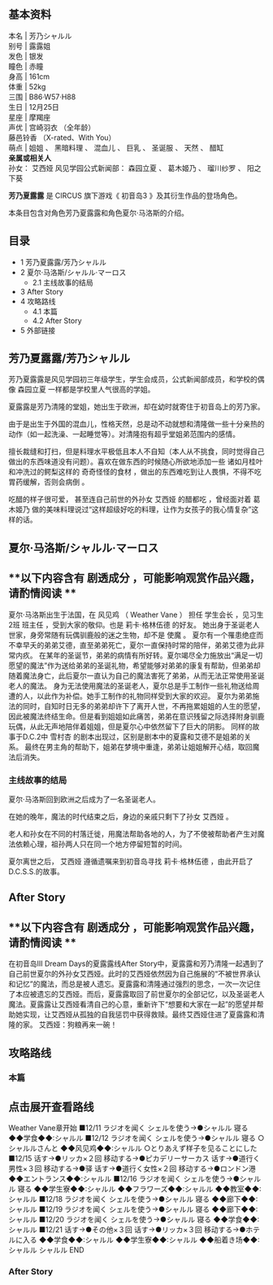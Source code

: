 **基本资料**  
---  
本名  |  芳乃シャルル   
别号  |  露露姐   
发色  |  银发   
瞳色  |  赤瞳   
身高  |  161cm   
体重  |  52kg   
三围  |  B86·W57·H88   
生日  |  12月25日   
星座  |  摩羯座   
声优  |  宫崎羽衣  （全年龄）   
藤邑铃香  （X-rated、With You）  
萌点  |  姐姐  、  黑暗料理  、  混血儿  、  巨乳  、  圣诞服  、  天然  、  醋缸   
**亲属或相关人**  
孙女：  艾西娅  风见学园公式新闻部：  森园立夏  、  葛木姬乃  、  瑠川纱罗  、  阳之下葵  
  
**芳乃夏露露** 是  CIRCUS  旗下游戏《  初音岛3  》及其衍生作品的登场角色。

本条目包含对角色芳乃夏露露和角色夏尔·马洛斯的介绍。

##  目录

  * 1  芳乃夏露露/芳乃シャルル 
  * 2  夏尔·马洛斯/シャルル·マーロス 
    * 2.1  主线故事的结局 
  * 3  After Story 
  * 4  攻略路线 
    * 4.1  本篇 
    * 4.2  After Story 
  * 5  外部链接 

##  芳乃夏露露/芳乃シャルル

芳乃夏露露是风见学园初三年级学生，学生会成员，公式新闻部成员，和学校的偶像  森园立夏  一样都是学校里人气很高的学姐。

夏露露是芳乃清隆的堂姐，她出生于欧洲，却在幼时就寄住于初音岛上的芳乃家。

由于是出生于外国的混血儿，性格天然，总是动不动就想和清隆做一些十分亲热的动作（如一起洗澡、一起睡觉等）。对清隆抱有超乎堂姐弟范围内的感情。

擅长裁缝和打扫，但是料理水平极低且本人不自知（本人从不挑食，同时觉得自己做出的东西味道没有问题）。喜欢在做东西的时候随心所欲地添加一些
诸如月桂叶和冲洗过的鳄梨这样的  奇奇怪怪的食材  ，做出的东西难吃到让人畏惧，不得不吃胃药缓解，否则会病倒  。

吃醋的样子很可爱，  甚至连自己前世的外孙女  艾西娅  的醋都吃  ，曾经面对着  葛木姬乃
做的美味料理说过“这样超级好吃的料理，让作为女孩子的我心情复杂”这样的话。

##  夏尔·马洛斯/シャルル·マーロス

**以下内容含有 剧透成分  ，可能影响观赏作品兴趣，请酌情阅读 **  
---  
夏尔·马洛斯出生于法国，在  风见鸡  （  Weather Vane  ）  担任  学生会长  ，见习生2班  班主任  ，受到大家的敬仰。也是
莉卡·格林伍德  的好友。  她出身于圣诞老人世家，身旁常随有玩偶驯鹿般的迷之生物，却不是  使魔  。
夏尔有一个罹患绝症而不幸早夭的弟弟艾德，直至弟弟死亡，夏尔一直保持时常的陪伴，弟弟艾德为此非常内疚。
在某年的圣诞节，弟弟的病情有所好转。夏尔竭尽全力施放出“满足一切愿望的魔法”作为送给弟弟的圣诞礼物，希望能够对弟弟的康复有帮助，但弟弟却随着魔法身亡，此后夏尔一直认为自己的魔法害死了弟弟，从而无法正常使用圣诞老人的魔法。
身为无法使用魔法的圣诞老人，夏尔总是手工制作一些礼物送给周遭的人，以此作为补偿。她手工制作的礼物同样受到大家的欢迎。
夏尔为弟弟施法的同时，自知时日无多的弟弟却许下了离开人世，不再拖累姐姐的人生的愿望，因此被魔法终结生命。但是看到姐姐如此痛苦，弟弟在意识残留之际选择附身驯鹿玩偶，从此无声地陪伴着姐姐，但是夏尔心中依然留下了巨大的阴影。
同样的故事于D.C.2中  雪村杏  的剧本出现过，区别是剧本中的夏露和艾德不是姐弟的关系。
最终在男主角的帮助下，姐弟在梦境中重逢，弟弟让姐姐解开心结，取回魔法后消失。  
  
###  主线故事的结局

夏尔·马洛斯回到欧洲之后成为了一名圣诞老人。

在她的晚年，魔法的时代结束之后，身边的亲戚只剩下了孙女  艾西娅  。

老人和孙女在不同的村落迁徙，用魔法帮助各地的人，为了不使被帮助者产生对魔法依赖心理，祖孙两人只在同一个地方停留短暂的时间。

夏尔离世之后，  艾西娅  遵循遗嘱来到初音岛寻找  莉卡·格林伍德  ，由此开启了D.C.S.S.的故事。

##  After Story

**以下内容含有 剧透成分  ，可能影响观赏作品兴趣，请酌情阅读 **  
---  
在初音岛III Dream Days的夏露露线After
Story中，夏露露和芳乃清隆一起遇到了自己前世夏尔的外孙女艾西娅。此时的艾西娅依然因为自己施展的“不被世界承认和记忆”的魔法，而总是被人遗忘。夏露露和清隆通过强烈的思念，一次一次记住了本应被遗忘的艾西娅。而后，夏露露取回了前世夏尔的全部记忆，以及圣诞老人魔法。夏露露让艾西娅看清自己的心意，重新许下“想要和大家在一起”的愿望并帮助她实现，让艾西娅从孤独的自我惩罚中获得救赎。最终艾西娅住进了夏露露和清隆的家。
艾西娅：狗粮再来一碗！  
  
##  攻略路线

###  本篇

点击展开查看路线  
---  
Weather Vane章开始  ■12/11  ラジオを闻く  シェルを使う→●シャルル  寝る  ◆◆学食◆◆:シャルル  ■12/12  ラジオを闻く
シェルを使う→●シャルル  寝る  ○シャルルさんと  ◆◆风见鸡◆◆:シャルル  ○とりあえず样子を见ることにした  ■12/15  话す→●リッカ×２回
移动する→●ピカデリーサーカス  话す→●道行く男性×３回  移动する→●驿  话す→●道行く女性×２回  移动する→●ロンドン港
◆◆エントランス◆◆:シャルル  ■12/16  ラジオを闻く  シェルを使う→●シャルル  寝る  ◆◆学生寮◆◆:シャルル
◆◆フラワーズ◆◆:シャルル  ◆◆教室◆◆:シャルル  ■12/18  ラジオを闻く  シェルを使う→●シャルル  寝る  ◆◆廊下◆◆:シャルル
■12/19  ラジオを闻く  シェルを使う→●シャルル  寝る  ◆◆廊下◆◆:シャルル  ■12/20  ラジオを闻く  シェルを使う→●シャルル
寝る  ◆◆学食◆◆:シャルル  ■12/21  话す→●その他×３回  话す→●リッカ×３回  移动する→●ホテルに入る  ◆◆学食◆◆:シャルル
◆◆学生寮◆◆:シャルル  ◆◆船着き场◆◆:シャルル  シャルル END  
  
###  After Story
